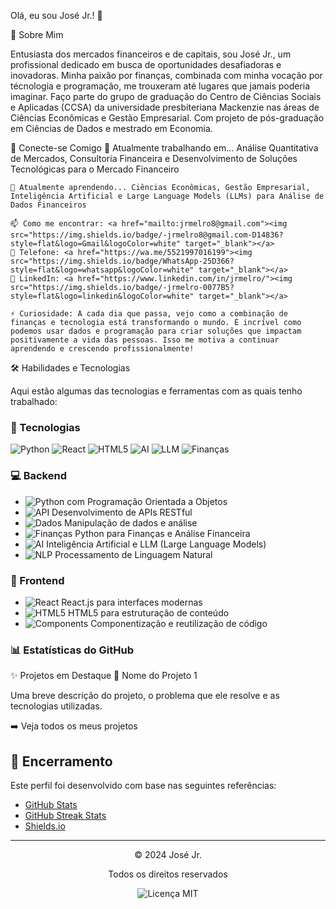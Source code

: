 Olá, eu sou José Jr.! 👋


🚀 Sobre Mim

Entusiasta dos mercados financeiros e de capitais, sou José Jr., um profissional dedicado em busca de oportunidades desafiadoras e inovadoras. Minha paixão por finanças, combinada com minha vocação por técnologia e programação, me trouxeram até lugares que jamais poderia imaginar.
Faço parte do grupo de graduação do Centro de Ciências Sociais e Aplicadas (CCSA) da universidade presbiteriana Mackenzie nas áreas de Ciências Econômicas e Gestão Empresarial. 
Com projeto de pós-graduação em Ciências de Dados e mestrado em Economia.

🔗 Conecte-se Comigo
    🔭 Atualmente trabalhando em... Análise Quantitativa de Mercados, Consultoria Financeira e Desenvolvimento de Soluções Tecnológicas para o Mercado Financeiro

    🌱 Atualmente aprendendo... Ciências Econômicas, Gestão Empresarial, Inteligência Artificial e Large Language Models (LLMs) para Análise de Dados Financeiros

    📫 Como me encontrar: <a href="mailto:jrmelro8@gmail.com"><img src="https://img.shields.io/badge/-jrmelro8@gmail.com-D14836?style=flat&logo=Gmail&logoColor=white" target="_blank"></a>
    📱 Telefone: <a href="https://wa.me/5521997016199"><img src="https://img.shields.io/badge/WhatsApp-25D366?style=flat&logo=whatsapp&logoColor=white" target="_blank"></a>
    💼 LinkedIn: <a href="https://www.linkedin.com/in/jrmelro/"><img src="https://img.shields.io/badge/-jrmelro-0077B5?style=flat&logo=linkedin&logoColor=white" target="_blank"></a>

    ⚡ Curiosidade: A cada dia que passa, vejo como a combinação de finanças e tecnologia está transformando o mundo. É incrível como podemos usar dados e programação para criar soluções que impactam positivamente a vida das pessoas. Isso me motiva a continuar aprendendo e crescendo profissionalmente!

🛠️ Habilidades e Tecnologias

Aqui estão algumas das tecnologias e ferramentas com as quais tenho trabalhado:

### 🚀 Tecnologias

![Python](https://img.shields.io/badge/Python-81%25-3670A0?style=for-the-badge&logo=python&logoColor=ffdd54)
![React](https://img.shields.io/badge/React-14%25-20232A?style=for-the-badge&logo=react&logoColor=61DAFB)
![HTML5](https://img.shields.io/badge/HTML5-5%25-E34F26?style=for-the-badge&logo=html5&logoColor=white)
![AI](https://img.shields.io/badge/AI-000000?style=for-the-badge&logo=openai&logoColor=white)
![LLM](https://img.shields.io/badge/LLM-000000?style=for-the-badge&logo=chatgpt&logoColor=white)
![Finanças](https://img.shields.io/badge/Finanças-000000?style=for-the-badge&logo=bitcoin&logoColor=white)

### 💻 Backend
- <img src="https://img.shields.io/badge/Python-3670A0?style=flat&logo=python&logoColor=ffdd54" alt="Python"/> com Programação Orientada a Objetos
- <img src="https://img.shields.io/badge/API-000000?style=flat&logo=postman&logoColor=white" alt="API"/> Desenvolvimento de APIs RESTful
- <img src="https://img.shields.io/badge/Dados-000000?style=flat&logo=pandas&logoColor=white" alt="Dados"/> Manipulação de dados e análise
- <img src="https://img.shields.io/badge/Finanças-000000?style=flat&logo=bitcoin&logoColor=white" alt="Finanças"/> Python para Finanças e Análise Financeira
- <img src="https://img.shields.io/badge/AI-000000?style=flat&logo=openai&logoColor=white" alt="AI"/> Inteligência Artificial e LLM (Large Language Models)
- <img src="https://img.shields.io/badge/NLP-000000?style=flat&logo=chatgpt&logoColor=white" alt="NLP"/> Processamento de Linguagem Natural

### 🎨 Frontend
- <img src="https://img.shields.io/badge/React-20232A?style=flat&logo=react&logoColor=61DAFB" alt="React"/> React.js para interfaces modernas
- <img src="https://img.shields.io/badge/HTML5-E34F26?style=flat&logo=html5&logoColor=white" alt="HTML5"/> HTML5 para estruturação de conteúdo
- <img src="https://img.shields.io/badge/Components-000000?style=flat&logo=react&logoColor=61DAFB" alt="Components"/> Componentização e reutilização de código

### 📊 Estatísticas do GitHub
✨ Projetos em Destaque
📁 Nome do Projeto 1

Uma breve descrição do projeto, o problema que ele resolve e as tecnologias utilizadas.

➡️ Veja todos os meus projetos

## 📝 Encerramento

Este perfil foi desenvolvido com base nas seguintes referências:
- [GitHub Stats](https://github.com/anuraghazra/github-readme-stats)
- [GitHub Streak Stats](https://github.com/DenverCoder1/github-readme-streak-stats)
- [Shields.io](https://shields.io/)

---

<div align="center">
  <p>© 2024 José Jr.</p>
  <p>Todos os direitos reservados</p>
</div>

<div align="center">
  <img src="https://img.shields.io/badge/Licença-MIT-yellow.svg" alt="Licença MIT"/>
</div>